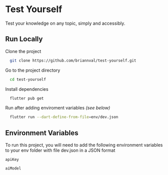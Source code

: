 # Test Yourself

Test your knowledge on any topic, simply and accessibly.


## Run Locally

Clone the project

```bash
  git clone https://github.com/briannval/test-yourself.git
```

Go to the project directory

```bash
  cd test-yourself
```

Install dependencies

```bash
  flutter pub get
```

Run after adding enviroment variables *(see below)*

```bash
  flutter run --dart-define-from-file=env/dev.json
```

## Environment Variables

To run this project, you will need to add the following environment variables to your env folder with file dev.json in a JSON format

`apiKey`

`aiModel`

